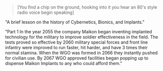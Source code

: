 > [You find a chip on the ground, hooking into it you hear an 80's style radio voice begin speaking]

"A brief lesson on the history of Cybernetics, Bionics, and Implants."

"Part 1
In the year 2055 the company Maikon began inventing implanted technology for the military to improve soldier effectiveness in the field. The tests proved so effective by 2060 military special forces and front line infantry were improved to run faster, hit harder, and have 3 times their normal stamina. When the WGO was formed in 2066 they instantly pushed for civilian use. By 2067 WGO approved facilities began popping up to dispense Maikon Implants to any who could afford them." 
